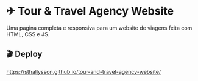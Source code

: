 # ✈ Tour & Travel Agency Website
Uma pagina completa e responsiva para um website de viagens feita com HTML, CSS e JS.
 
## 🎬 Deploy
https://sthallysson.github.io/tour-and-travel-agency-website/
